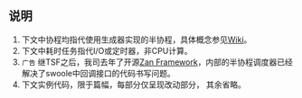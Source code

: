 ## 说明

1. 下文中协程均指代使用生成器实现的半协程，具体概念参见[Wiki](https://en.wikipedia.org/wiki/Coroutine)。
2. 下文中耗时任务指代I/O或定时器，非CPU计算。
3. `广告` 继TSF之后，我司去年了开源[Zan Framework](http://zanphp.io/)，内部的半协程调度器已经解决了swoole中回调接口的代码书写问题。
4. 下文实例代码，限于篇幅，每部分仅呈现改动部分， 其余省略。